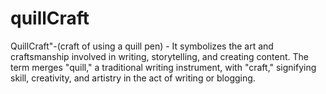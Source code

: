# quillCraft
QuillCraft"-(craft of using a quill pen) - It symbolizes the art and craftsmanship involved in writing, storytelling, and creating content. The term merges "quill," a traditional writing instrument, with "craft," signifying skill, creativity, and artistry in the act of writing or blogging.
